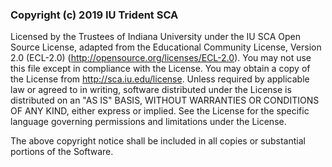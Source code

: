 ### Copyright (c) 2019 IU Trident SCA 

Licensed by the Trustees of Indiana University under the IU SCA Open Source License, 
adapted from the Educational Community License, Version 2.0 (ECL-2.0) 
(http://opensource.org/licenses/ECL-2.0). You may not use this file except in 
compliance with the License. You may obtain a copy of the License from 
http://sca.iu.edu/license. Unless required by applicable law or agreed to in 
writing, software distributed under the License is distributed on an "AS IS" BASIS, 
WITHOUT WARRANTIES OR CONDITIONS OF ANY KIND, either express or implied.
See the License for the specific language governing permissions and limitations
under the License.

The above copyright notice shall be included in all copies or substantial portions 
of the Software.
